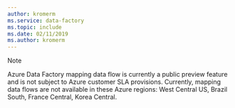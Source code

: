 ```yaml
---
author: kromerm
ms.service: data-factory
ms.topic: include
ms.date: 02/11/2019
ms.author: kromerm
---
```


> [!NOTE] 
> Azure Data Factory mapping data flow is currently a public preview feature and is not subject to Azure customer SLA provisions. Currently, mapping data flows are not available in these Azure regions: West Central US, Brazil South, France Central, Korea Central.
